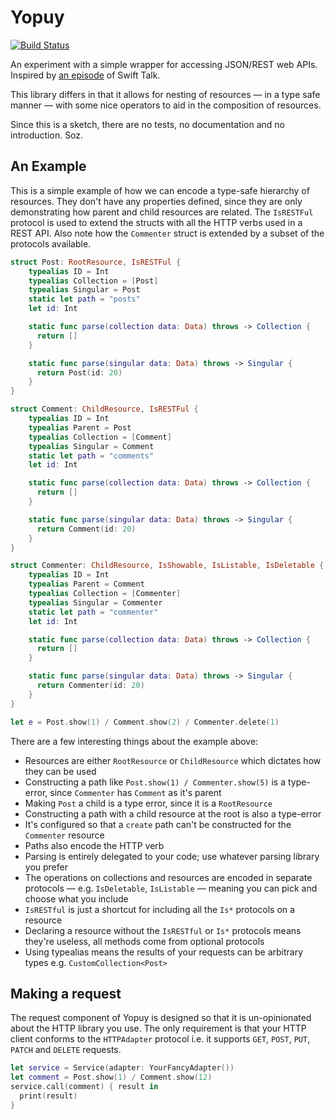 # Yopuy

[![Build Status](https://travis-ci.org/lukesutton/yopuy.svg?branch=master)](https://travis-ci.org/lukesutton/yopuy)

An experiment with a simple wrapper for accessing JSON/REST web APIs. Inspired by [an episode](https://talk.objc.io/episodes/S01E01-networking) of Swift Talk.

This library differs in that it allows for nesting of resources — in a type safe manner — with some nice operators to aid in the composition of resources.

Since this is a sketch, there are no tests, no documentation and no introduction. Soz.

## An Example

This is a simple example of how we can encode a type-safe hierarchy of resources. They don't have any properties defined, since they are only demonstrating how parent and child resources are related. The `IsRESTFul` protocol is used to extend the structs with all the HTTP verbs used in a REST API. Also note how the `Commenter` struct is extended by a subset of the protocols available.

```swift
struct Post: RootResource, IsRESTFul {
    typealias ID = Int
    typealias Collection = [Post]
    typealias Singular = Post
    static let path = "posts"
    let id: Int

    static func parse(collection data: Data) throws -> Collection {
      return []
    }

    static func parse(singular data: Data) throws -> Singular {
      return Post(id: 20)
    }
}

struct Comment: ChildResource, IsRESTFul {
    typealias ID = Int
    typealias Parent = Post
    typealias Collection = [Comment]
    typealias Singular = Comment
    static let path = "comments"
    let id: Int

    static func parse(collection data: Data) throws -> Collection {
      return []
    }

    static func parse(singular data: Data) throws -> Singular {
      return Comment(id: 20)
    }
}

struct Commenter: ChildResource, IsShowable, IsListable, IsDeletable {
    typealias ID = Int
    typealias Parent = Comment
    typealias Collection = [Commenter]
    typealias Singular = Commenter
    static let path = "commenter"
    let id: Int

    static func parse(collection data: Data) throws -> Collection {
      return []
    }

    static func parse(singular data: Data) throws -> Singular {
      return Commenter(id: 20)
    }
}

let e = Post.show(1) / Comment.show(2) / Commenter.delete(1)
```

There are a few interesting things about the example above:

- Resources are either `RootResource` or `ChildResource` which dictates how they can be used
- Constructing a path like `Post.show(1) / Commenter.show(5)` is a type-error, since `Commenter` has `Comment` as it's parent
- Making `Post` a child is a type error, since it is a `RootResource`
- Constructing a path with a child resource at the root is also a type-error
- It's configured so that a `create` path can't be constructed for the `Commenter` resource
- Paths also encode the HTTP verb
- Parsing is entirely delegated to your code; use whatever parsing library you prefer
- The operations on collections and resources are encoded in separate protocols — e.g. `IsDeletable`, `IsListable` — meaning you can pick and choose what you include
- `IsRESTful` is just a shortcut for including all the `Is*` protocols on a resource
- Declaring a resource without the `IsRESTful` or `Is*` protocols means they're useless, all methods come from optional protocols
- Using typealias means the results of your requests can be arbitrary types e.g. `CustomCollection<Post>`

## Making a request

The request component of Yopuy is designed so that it is un-opinionated about the HTTP library you use. The only requirement is that your HTTP client conforms to the `HTTPAdapter` protocol i.e. it supports `GET`, `POST`, `PUT`, `PATCH` and `DELETE` requests.

```swift
let service = Service(adapter: YourFancyAdapter())
let comment = Post.show(1) / Comment.show(12)
service.call(comment) { result in
  print(result)
}
```
